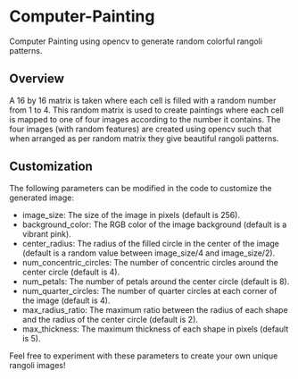 # Computer-Painting
Computer Painting using opencv to generate random colorful rangoli patterns.

## Overview
A 16 by 16 matrix is taken where each cell is filled with a random number from 1 to 4. 
This random matrix is used to create paintings where each cell is mapped to one of four images according to the number it contains. 
The four images (with random features) are created using opencv such that when arranged as per random matrix they give beautiful rangoli patterns.

## Customization
The following parameters can be modified in the code to customize the generated image:
<ul>
  <li>image_size: The size of the image in pixels (default is 256).</li>
  <li>background_color: The RGB color of the image background (default is a vibrant pink).</li>
  <li>center_radius: The radius of the filled circle in the center of the image (default is a random value between image_size/4 and image_size/2).</li>
  <li>num_concentric_circles: The number of concentric circles around the center circle (default is 4).</li>
  <li>num_petals: The number of petals around the center circle (default is 8).</li>
  <li>num_quarter_circles: The number of quarter circles at each corner of the image (default is 4).</li>
  <li>max_radius_ratio: The maximum ratio between the radius of each shape and the radius of the center circle (default is 2).</li>
  <li>max_thickness: The maximum thickness of each shape in pixels (default is 5).</li>
</ul>

Feel free to experiment with these parameters to create your own unique rangoli images!
